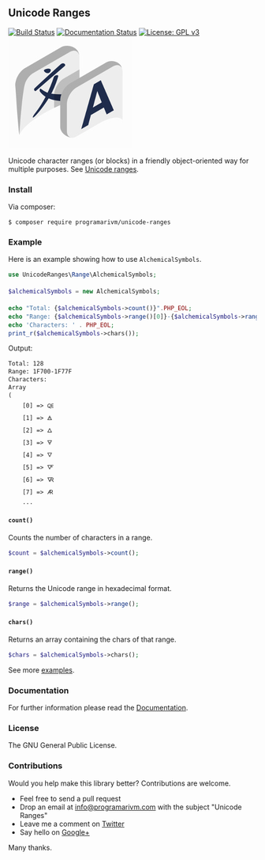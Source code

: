 ## Unicode Ranges

[![Build Status](https://travis-ci.org/programarivm/unicode-ranges.svg?branch=master)](https://travis-ci.org/programarivm/unicode-ranges)
[![Documentation Status](https://readthedocs.org/projects/unicode-ranges/badge/?version=latest)](https://unicode-ranges.readthedocs.io/en/latest/?badge=latest)
[![License: GPL v3](https://img.shields.io/badge/License-GPL%20v3-blue.svg)](https://www.gnu.org/licenses/gpl-3.0)
![Unicode Character Ranges](/resources/logo.jpg?raw=true)

Unicode character ranges (or blocks) in a friendly object-oriented way for multiple purposes. See [Unicode ranges](https://github.com/programarivm/unicode-ranges/tree/master/src/Range).

### Install

Via composer:

    $ composer require programarivm/unicode-ranges

### Example

Here is an example showing how to use `AlchemicalSymbols`.

```php
use UnicodeRanges\Range\AlchemicalSymbols;

$alchemicalSymbols = new AlchemicalSymbols;

echo "Total: {$alchemicalSymbols->count()}".PHP_EOL;
echo "Range: {$alchemicalSymbols->range()[0]}-{$alchemicalSymbols->range()[1]}".PHP_EOL;
echo 'Characters: ' . PHP_EOL;
print_r($alchemicalSymbols->chars());
```
Output:
```
Total: 128
Range: 1F700-1F77F
Characters:
Array
(
    [0] => 🜀
    [1] => 🜁
    [2] => 🜂
    [3] => 🜃
    [4] => 🜄
    [5] => 🜅
    [6] => 🜆
    [7] => 🜇
    ...
```

#### `count()`

Counts the number of characters in a range.

```php
$count = $alchemicalSymbols->count();
```
#### `range()`

Returns the Unicode range in hexadecimal format.

```php
$range = $alchemicalSymbols->range();
```
#### `chars()`

Returns an array containing the chars of that range.

```php
$chars = $alchemicalSymbols->chars();
```

See more [examples](https://github.com/programarivm/unicode-ranges/tree/master/tests/Range).

### Documentation

For further information please read the [Documentation](https://unicode-ranges.readthedocs.io/en/latest/).

### License

The GNU General Public License.

### Contributions

Would you help make this library better? Contributions are welcome.

- Feel free to send a pull request
- Drop an email at info@programarivm.com with the subject "Unicode Ranges"
- Leave me a comment on [Twitter](https://twitter.com/programarivm)
- Say hello on [Google+](https://plus.google.com/+Programarivm)

Many thanks.
